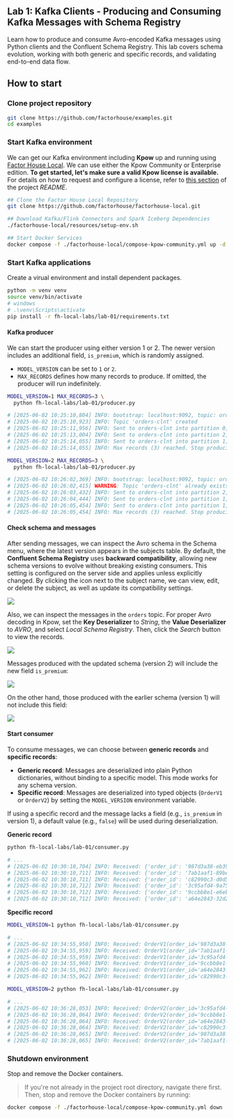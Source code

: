 ## Lab 1: Kafka Clients - Producing and Consuming Kafka Messages with Schema Registry

Learn how to produce and consume Avro-encoded Kafka messages using Python clients and the Confluent Schema Registry. This lab covers schema evolution, working with both generic and specific records, and validating end-to-end data flow.

## How to start

### Clone project repository

```bash
git clone https://github.com/factorhouse/examples.git
cd examples
```

### Start Kafka environment

We can get our Kafka environment including **Kpow** up and running using [Factor House Local](https://github.com/factorhouse/factorhouse-local). We can use either the Kpow Community or Enterprise edition. **To get started, let's make sure a valid Kpow license is available.** For details on how to request and configure a license, refer to [this section](https://github.com/factorhouse/factorhouse-local?tab=readme-ov-file#update-kpow-and-flex-licenses) of the project _README_.

```bash
## Clone the Factor House Local Repository
git clone https://github.com/factorhouse/factorhouse-local.git

## Download Kafka/Flink Connectors and Spark Iceberg Dependencies
./factorhouse-local/resources/setup-env.sh

## Start Docker Services
docker compose -f ./factorhouse-local/compose-kpow-community.yml up -d
```

### Start Kafka applications

Create a virual environment and install dependent packages.

```bash
python -m venv venv
source venv/bin/activate
# windows
# .\venv\Scripts\activate
pip install -r fh-local-labs/lab-01/requirements.txt
```

#### Kafka producer

We can start the producer using either version 1 or 2. The newer version includes an additional field, `is_premium`, which is randomly assigned.

- `MODEL_VERSION` can be set to `1` or `2`.
- `MAX_RECORDS` defines how many records to produce. If omitted, the producer will run indefinitely.

```bash
MODEL_VERSION=1 MAX_RECORDS=3 \
  python fh-local-labs/lab-01/producer.py

# [2025-06-02 10:25:10,804] INFO: bootstrap: localhost:9092, topic: orders-clnt, model: 1
# [2025-06-02 10:25:10,923] INFO: Topic 'orders-clnt' created
# [2025-06-02 10:25:11,956] INFO: Sent to orders-clnt into partition 0, offset 0
# [2025-06-02 10:25:13,004] INFO: Sent to orders-clnt into partition 2, offset 0
# [2025-06-02 10:25:14,055] INFO: Sent to orders-clnt into partition 1, offset 0
# [2025-06-02 10:25:14,055] INFO: Max records (3) reached. Stop producing messages.
```

```bash
MODEL_VERSION=2 MAX_RECORDS=3 \
  python fh-local-labs/lab-01/producer.py

# [2025-06-02 10:26:02,369] INFO: bootstrap: localhost:9092, topic: orders-clnt, model: 2
# [2025-06-02 10:26:02,415] WARNING: Topic 'orders-clnt' already exists.
# [2025-06-02 10:26:03,432] INFO: Sent to orders-clnt into partition 2, offset 1
# [2025-06-02 10:26:04,444] INFO: Sent to orders-clnt into partition 1, offset 1
# [2025-06-02 10:26:05,454] INFO: Sent to orders-clnt into partition 1, offset 2
# [2025-06-02 10:26:05,454] INFO: Max records (3) reached. Stop producing messages.
```

#### Check schema and messages

After sending messages, we can inspect the Avro schema in the Schema menu, where the latest version appears in the subjects table. By default, the **Confluent Schema Registry** uses **backward compatibility**, allowing new schema versions to evolve without breaking existing consumers. This setting is configured on the server side and applies unless explicitly changed. By clicking the icon next to the subject name, we can view, edit, or delete the subject, as well as update its compatibility settings.

![](./images/schema-01.png)

Also, we can inspect the messages in the `orders` topic. For proper Avro decoding in Kpow, set the **Key Deserializer** to _String_, the **Value Deserializer** to _AVRO_, and select _Local Schema Registry_. Then, click the _Search_ button to view the records.

![](./images/messages-01.png)

Messages produced with the updated schema (version 2) will include the new field `is_premium`:

![](./images/messages-02.png)

On the other hand, those produced with the earlier schema (version 1) will not include this field:

![](./images/messages-03.png)

#### Start consumer

To consume messages, we can choose between **generic records** and **specific records**:

- **Generic record**: Messages are deserialized into plain Python dictionaries, without binding to a specific model. This mode works for any schema version.
- **Specific record**: Messages are deserialized into typed objects (`OrderV1` or `OrderV2`) by setting the `MODEL_VERSION` environment variable.

If using a specific record and the message lacks a field (e.g., `is_premium` in version 1), a default value (e.g., `false`) will be used during deserialization.

**Generic record**

```bash
python fh-local-labs/lab-01/consumer.py

# ...
# [2025-06-02 10:30:10,704] INFO: Received: {'order_id': '987d3a38-eb39-46ac-9da5-e95a457e76b6', ...}
# [2025-06-02 10:30:10,711] INFO: Received: {'order_id': '7ab1aaf1-89be-4200-be14-3b4c63553fdd', ..., 'is_premium': True}
# [2025-06-02 10:30:10,711] INFO: Received: {'order_id': 'c82990c3-d0d5-492c-8aea-3fb439bb0fc6', ...}
# [2025-06-02 10:30:10,712] INFO: Received: {'order_id': '3c95afd4-9a75-42f3-8192-5792f2ae4947', ...}
# [2025-06-02 10:30:10,712] INFO: Received: {'order_id': '9ccbb8e1-e6eb-45be-940c-a666bbfe8efb', ..., 'is_premium': True}
# [2025-06-02 10:30:10,712] INFO: Received: {'order_id': 'a64e2843-32d2-4897-a648-955145724c79', ..., 'is_premium': False}
```

**Specific record**

```bash
MODEL_VERSION=1 python fh-local-labs/lab-01/consumer.py

# ...
# [2025-06-02 10:34:55,950] INFO: Received: OrderV1(order_id='987d3a38-eb39-46ac-9da5-e95a457e76b6', ...)
# [2025-06-02 10:34:55,959] INFO: Received: OrderV1(order_id='7ab1aaf1-89be-4200-be14-3b4c63553fdd', ...)
# [2025-06-02 10:34:55,959] INFO: Received: OrderV1(order_id='3c95afd4-9a75-42f3-8192-5792f2ae4947', ...)
# [2025-06-02 10:34:55,960] INFO: Received: OrderV1(order_id='9ccbb8e1-e6eb-45be-940c-a666bbfe8efb', ...)
# [2025-06-02 10:34:55,962] INFO: Received: OrderV1(order_id='a64e2843-32d2-4897-a648-955145724c79', ...)
# [2025-06-02 10:34:55,962] INFO: Received: OrderV1(order_id='c82990c3-d0d5-492c-8aea-3fb439bb0fc6', ...)

MODEL_VERSION=2 python fh-local-labs/lab-01/consumer.py

# ...
# [2025-06-02 10:36:28,053] INFO: Received: OrderV2(order_id='3c95afd4-9a75-42f3-8192-5792f2ae4947', ..., is_premium=False)
# [2025-06-02 10:36:28,064] INFO: Received: OrderV2(order_id='9ccbb8e1-e6eb-45be-940c-a666bbfe8efb', ..., is_premium=True)
# [2025-06-02 10:36:28,064] INFO: Received: OrderV2(order_id='a64e2843-32d2-4897-a648-955145724c79', ..., is_premium=False)
# [2025-06-02 10:36:28,064] INFO: Received: OrderV2(order_id='c82990c3-d0d5-492c-8aea-3fb439bb0fc6', ..., is_premium=False)
# [2025-06-02 10:36:28,065] INFO: Received: OrderV2(order_id='987d3a38-eb39-46ac-9da5-e95a457e76b6', ..., is_premium=False)
# [2025-06-02 10:36:28,065] INFO: Received: OrderV2(order_id='7ab1aaf1-89be-4200-be14-3b4c63553fdd', ..., is_premium=True)
```

### Shutdown environment

Stop and remove the Docker containers.

> If you're not already in the project root directory, navigate there first.
> Then, stop and remove the Docker containers by running:

```bash
docker compose -f ./factorhouse-local/compose-kpow-community.yml down
```
